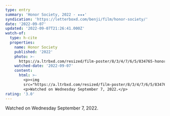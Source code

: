 ```yaml
---
type: entry
summary: 'Honor Society, 2022 - ★★★'
syndication: 'https://letterboxd.com/benji/film/honor-society/'
date: '2022-09-07'
updated: '2022-09-07T21:26:41.000Z'
watch-of:
  type: h-cite
  properties:
    name: Honor Society
    published: '2022'
    photo: >-
      https://a.ltrbxd.com/resized/film-poster/8/3/4/7/6/5/834765-honor-society-0-600-0-900-crop.jpg?v=b4caaeb76b
    watched-date: '2022-09-07'
    content:
      html: >-
        <p><img
        src="https://a.ltrbxd.com/resized/film-poster/8/3/4/7/6/5/834765-honor-society-0-600-0-900-crop.jpg?v=b4caaeb76b"/></p>
        <p>Watched on Wednesday September 7, 2022.</p>
rating: '3.0'
---
```

Watched on Wednesday September 7, 2022.

